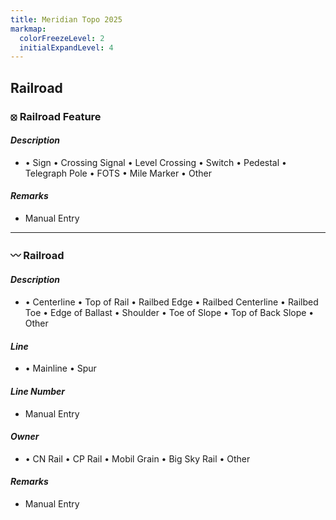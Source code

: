```yaml
---
title: Meridian Topo 2025
markmap:
  colorFreezeLevel: 2
  initialExpandLevel: 4
---
```

## <b>Railroad</b>

### <b>⦻ Railroad Feature</b>

#### <i>Description</i>
* &#8226; Sign
    &#8226; Crossing Signal
    &#8226; Level Crossing
    &#8226; Switch
    &#8226; Pedestal
    &#8226; Telegraph Pole
    &#8226; FOTS
    &#8226; Mile Marker
    &#8226; Other

#### <i>Remarks</i>
* Manual Entry
---
### <b>〰 Railroad</b>

#### <i>Description</i>
* &#8226; Centerline
    &#8226; Top of Rail
    &#8226; Railbed Edge
    &#8226; Railbed Centerline
    &#8226; Railbed Toe
    &#8226; Edge of Ballast
    &#8226; Shoulder
    &#8226; Toe of Slope
    &#8226; Top of Back Slope
    &#8226; Other

#### <i>Line</i>
* &#8226; Mainline
    &#8226; Spur

#### <i>Line Number</i>
* Manual Entry

#### <i>Owner</i>
* &#8226; CN Rail
    &#8226; CP Rail
    &#8226; Mobil Grain
    &#8226; Big Sky Rail
    &#8226; Other

#### <i>Remarks</i>
* Manual Entry
